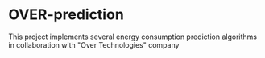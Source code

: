 # OVER-prediction

This project implements several energy consumption prediction algorithms in collaboration with "Over Technologies" company
